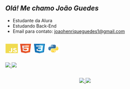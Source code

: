 ## _Olá! Me chamo João Guedes_

-  Estudante da Alura  
-  Estudando Back-End  
-  Email para contato: joaohenriqueguedes1@gmail.com  

<div style="display: inline_block"><br>
  <img align="center" alt="João-Js" height="30" width="40" src="https://raw.githubusercontent.com/devicons/devicon/master/icons/javascript/javascript-plain.svg">
  <img align="center" alt="João-HTML" height="30" width="40" src="https://raw.githubusercontent.com/devicons/devicon/master/icons/html5/html5-original.svg">
  <img align="center" alt="João-CSS" height="30" width="40" src="https://raw.githubusercontent.com/devicons/devicon/master/icons/css3/css3-original.svg">
  <img align="center" alt="João-Python" height="30" width="40" src="https://raw.githubusercontent.com/devicons/devicon/master/icons/python/python-original.svg">
</div>

##

<div> 
  <a href="https://instagram.com/joaoguedess._" target="_blank">
    <img src="https://img.shields.io/badge/-Instagram-%23E4405F?style=for-the-badge&logo=instagram&logoColor=white">
  </a>
  <a href="https://www.linkedin.com/in/jo%C3%A3o-henrique-981001267/" target="_blank">
    <img src="https://img.shields.io/badge/-LinkedIn-%230077B5?style=for-the-badge&logo=linkedin&logoColor=white">
  </a>
</div>

##

<div align="center">
  <a href="https://github.com/joaoguedess">
    <img height="160em" src="https://github-readme-stats.vercel.app/api?username=joaoguedess&show_icons=true&theme=cobalt2&include_all_commits=true&count_private=true"/>
    <img height="160em" src="https://github-readme-stats.vercel.app/api/top-langs/?username=joaoguedess&layout=compact&langs_count=7&theme=cobalt2"/>
  </a>
</div>
